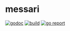 # messari

[![godoc](https://godoc.org/github.com/kahlys/messari?status.svg)](https://godoc.org/github.com/kahlys/messari)
[![build](https://api.travis-ci.org/kahlys/messari.svg?branch=master)](https://travis-ci.org/kahlys/messari)
[![go report](https://goreportcard.com/badge/github.com/kahlys/messari)](https://goreportcard.com/report/github.com/kahlys/messari)